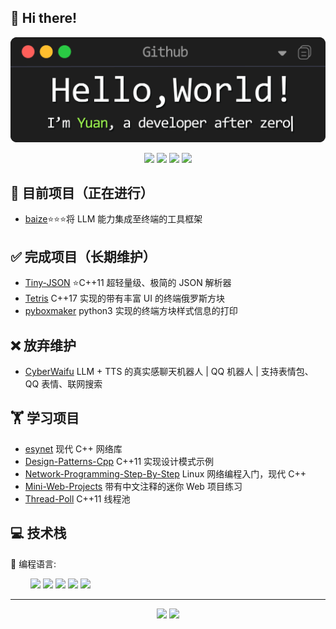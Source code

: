 ## 🙋 Hi there!
<div align="center">
<img src="https://github.com/Syan-Lin/Syan-Lin/blob/main/Resources/banner.gif" width="700px"/>
<p> </p>
</div>
<div align="center">
<a href="https://siyuanblog.cn/"><img src="https://img.shields.io/badge/Website-个人博客-blue?style=for-the-badge&logo=Internet%20Explorer"/></a>
<img src="https://img.shields.io/badge/Current Work-科研狗-red?style=for-the-badge&logo=GitBook&logoColor=white"/>
<img src="https://img.shields.io/badge/Specialty-后端/深度学习-blue?style=for-the-badge&logo=C%2B%2B&logoColor=white"/>
<a href="mailto:475694569@qq.com"><img src="https://img.shields.io/badge/Contact%20me-邮箱-yellow?style=for-the-badge&logo=Mail.Ru"/></a>
</div>

## 📝 目前项目（正在进行）
- [baize](https://github.com/Syan-Lin/baize)⭐⭐⭐将 LLM 能力集成至终端的工具框架

## ✅ 完成项目（长期维护）
- [Tiny-JSON](https://github.com/Syan-Lin/Tiny-JSON) ⭐C++11 超轻量级、极简的 JSON 解析器
- [Tetris](https://github.com/Syan-Lin/tetris) C++17 实现的带有丰富 UI 的终端俄罗斯方块
- [pyboxmaker](https://github.com/Syan-Lin/pyboxmaker) python3 实现的终端方块样式信息的打印

## ❌ 放弃维护
- [CyberWaifu](https://github.com/Syan-Lin/CyberWaifu) LLM + TTS 的真实感聊天机器人 | QQ 机器人 | 支持表情包、QQ 表情、联网搜索

## 🏋️ 学习项目
- [esynet](https://github.com/Syan-Lin/esynet) 现代 C++ 网络库
- [Design-Patterns-Cpp](https://github.com/Syan-Lin/Design-Patterns-Cpp) C++11 实现设计模式示例
- [Network-Programming-Step-By-Step](https://github.com/Syan-Lin/Network-Programming-Step-By-Step) Linux 网络编程入门，现代 C++
- [Mini-Web-Projects](https://github.com/Syan-Lin/Mini-Web-Projects) 带有中文注释的迷你 Web 项目练习
- [Thread-Poll](https://github.com/Syan-Lin/Thread-Poll) C++11 线程池

## 💻 技术栈
🔨 编程语言:

&emsp;&emsp;
![](https://img.shields.io/badge/C%2B%2B-A-green?style=flat) ![](https://img.shields.io/badge/Python-A-green?style=flat) ![](https://img.shields.io/badge/Java-B-blue?style=flat) ![](https://img.shields.io/badge/Go-C-red?style=flat) ![](https://img.shields.io/badge/TypeScript-C-red?style=flat)

---
<div align="center">
  <img height="200px" src="https://github-readme-stats.vercel.app/api?username=Syan-Lin&title=Yuan%27s%20GitHub%20stats&theme=vue&show_icons=true" />
  <img height="200px" src="https://github-readme-stats.vercel.app/api/top-langs/?username=Syan-Lin&theme=vue" />
</div>

<!--
**Syan-Lin/Syan-Lin** is a ✨ _special_ ✨ repository because its `README.md` (this file) appears on your GitHub profile.

![Metrics](https://metrics.lecoq.io/Syan-Lin?template=classic&base.indepth=false&base.hireable=false&config.timezone=Asia%2FShanghai)

Here are some ideas to get you started:

- 🔭 I’m currently working on ...
- 🌱 I’m currently learning ...
- 👯 I’m looking to collaborate on ...
- 🤔 I’m looking for help with ...
- 💬 Ask me about ...
- 📫 How to reach me: ...
- 😄 Pronouns: ...
- ⚡ Fun fact: ...
-->
